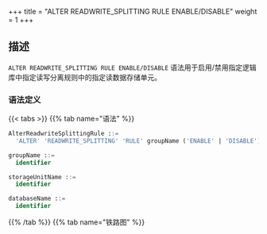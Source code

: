 +++
title = "ALTER READWRITE_SPLITTING RULE ENABLE/DISABLE"
weight = 1
+++

## 描述

`ALTER READWRITE_SPLITTING RULE ENABLE/DISABLE` 语法用于启用/禁用指定逻辑库中指定读写分离规则中的指定读数据存储单元。

### 语法定义

{{< tabs >}}
{{% tab name="语法" %}}
```sql
AlterReadwriteSplittingRule ::=
  'ALTER' 'READWRITE_SPLITTING' 'RULE' groupName ('ENABLE' | 'DISABLE') storageUnitName 'FROM' databaseName

groupName ::=
  identifier

storageUnitName ::=
  identifier

databaseName ::=
  identifier
```
{{% /tab %}}
{{% tab name="铁路图" %}}
<iframe frameborder="0" name="diagram" id="diagram" width="100%" height="100%"></iframe>
{{% /tab %}}
{{< /tabs >}}

### 补充说明

- 未指定 `databaseName` 时，默认是当前使用的 `DATABASE`。 如果也未使用 `DATABASE` 则会提示 `No database selected`。

### 示例

- 禁用指定逻辑库中指定读写分离规则中的指定读数据存储单元

```sql
ALTER READWRITE_SPLITTING RULE ms_group_0 DISABLE read_ds_0 FROM sharding_db;
```

- 启用指定逻辑库中指定读写分离规则中的指定读数据存储单元

```sql
ALTER READWRITE_SPLITTING RULE ms_group_0 ENABLE read_ds_0 FROM sharding_db;
```

- 禁用当前逻辑库中指定读写分离规则中的指定读数据存储单元

```sql
ALTER READWRITE_SPLITTING RULE ms_group_0 DISABLE read_ds_0;
```

- 启用当前逻辑库中指定读写分离规则中的指定读数据存储单元

```sql
ALTER READWRITE_SPLITTING RULE ms_group_1 ENABLE read_ds_0;
```

### 保留字

`ALTER`、`READWRITE_SPLITTING`、`RULE`、`ENABLE`、`DISABLE`

### 相关链接

- [保留字](/cn/user-manual/shardingsphere-proxy/distsql/syntax/reserved-word/)
